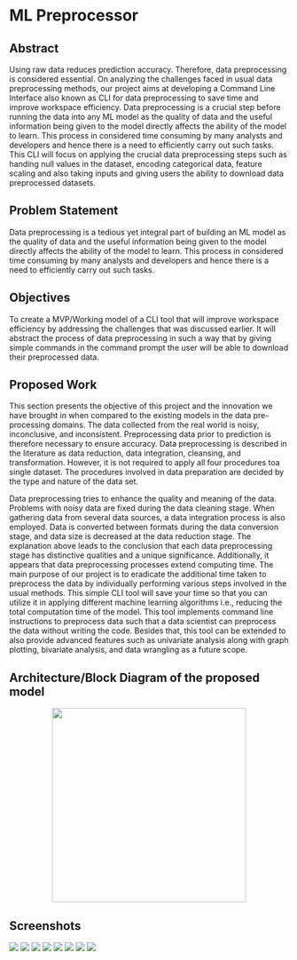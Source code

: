 # ML Preprocessor

## Abstract
Using raw data reduces prediction accuracy. Therefore, data preprocessing is considered essential. On analyzing the challenges faced in usual data preprocessing methods, our project aims at developing a Command Line Interface also known as CLI for data preprocessing to save time and improve workspace efficiency. Data preprocessing is a crucial step before running the data into any ML model as the quality of data and the useful information being given to the model directly affects the ability of the model to learn. This process in considered time consuming by many analysts and developers and hence there is a need to efficiently carry out such tasks. This CLI will focus on applying the crucial data preprocessing steps such as handing null values in the dataset, encoding categorical data, feature scaling and also taking inputs and giving users the ability to download data preprocessed datasets.

## Problem Statement
Data preprocessing is a tedious yet integral part of building an ML model as the quality of data and the useful information being given to the model directly affects the ability of the model to learn. This process in considered time consuming by many analysts and developers and hence there is a need to efficiently carry out such tasks. 

## Objectives
To create a MVP/Working model of a CLI tool that will improve workspace efficiency by addressing the challenges that was discussed earlier. It will abstract the process of data preprocessing in such a way that by giving simple commands in the command prompt the user will be able to download their preprocessed data.

## Proposed Work
This section presents the objective of this project and the innovation we have brought in when compared to the existing models in the data pre-processing domains. The data collected from the real world is noisy, inconclusive, and inconsistent. Preprocessing data prior to prediction is therefore necessary to ensure accuracy. Data preprocessing is described in the literature as data reduction, data integration, cleansing, and transformation. However, it is not required to apply all four procedures toa single dataset. The procedures involved in data preparation are decided by the type and nature of the data set.

Data preprocessing tries to enhance the quality and meaning of the data. Problems with noisy data are fixed during the data cleaning stage. 
When gathering data from several data sources, a data integration process is also employed. Data is converted between formats during the data conversion stage,
and data size is decreased at the data reduction stage. The explanation above leads to the conclusion that each data preprocessing stage has distinctive 
qualities and a unique significance. Additionally, it appears that data preprocessing processes extend computing time. The main purpose of our project is 
to eradicate the additional time taken to preprocess the data by individually performing various steps involved in the usual methods.
This simple CLI tool will save your time so that you can utilize it in applying different machine learning algorithms i.e., 
reducing the total computation time of the model. This tool implements command line instructions to preprocess data such that a 
data scientist can preprocess the data without writing the code. Besides that, this tool can be extended to also provide advanced features such
as univariate analysis along with graph plotting, bivariate analysis, and data wrangling as a future scope.


## Architecture/Block Diagram of the proposed model
<p align="center">
<img src="https://user-images.githubusercontent.com/77877486/199954041-1881fbc9-dea7-4f0c-8487-44826ba18958.png" width=350px/>
</p>

## Screenshots

![](https://user-images.githubusercontent.com/77877486/199954854-04c08b93-9ca9-4000-9f59-a632b5940624.png)
![](https://user-images.githubusercontent.com/77877486/199955026-a9e125b5-cf6b-407c-9d87-4e245e2cc469.png)
![](https://user-images.githubusercontent.com/77877486/199955054-76afcbe0-9ec8-4310-8522-6cc2696fdb2e.png)
![](https://user-images.githubusercontent.com/77877486/199955083-9ed416a9-0856-4f67-b1c9-114ea03c6990.png)
![](https://user-images.githubusercontent.com/77877486/199955156-5900ded4-44fd-4c28-934b-c96b66645cb2.png)
![](https://user-images.githubusercontent.com/77877486/199955194-7b9940ce-34b3-4399-af8a-4e09239200c1.png)
![](https://user-images.githubusercontent.com/77877486/199955269-6ad5b373-458f-4a2a-9b0b-25590dffae46.png)
![](https://user-images.githubusercontent.com/77877486/199954688-834cea76-d211-4b8b-ab92-90935c60ac9f.png)
